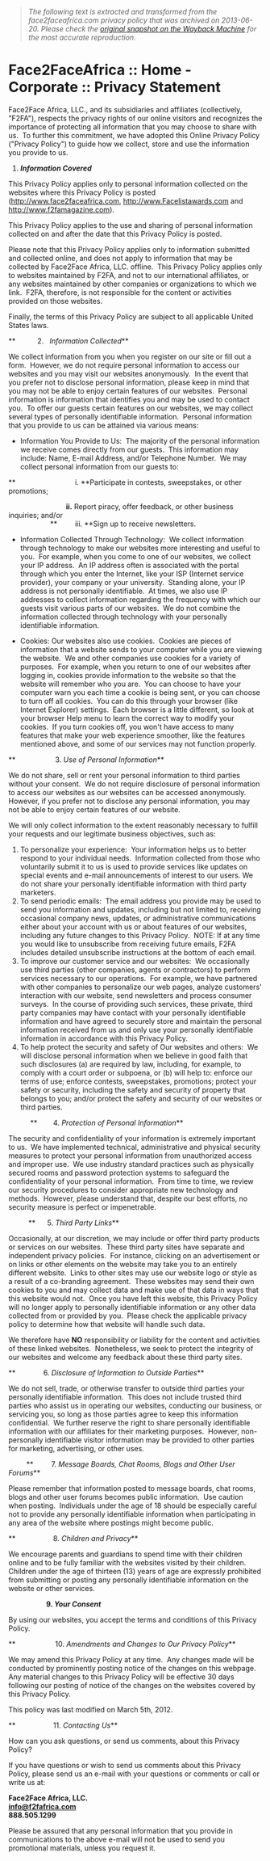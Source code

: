 > *The following text is extracted and transformed from the face2faceafrica.com privacy policy that was archived on 2013-06-20. Please check the [original snapshot on the Wayback Machine](https://web.archive.org/web/20130620110019id_/http%3A//face2faceafrica.com/corporate/Privacy-Statement) for the most accurate reproduction.*

# Face2FaceAfrica :: Home - Corporate :: Privacy Statement

Face2Face Africa, LLC., and its subsidiaries and affiliates (collectively, "F2FA"), respects the privacy rights of our online visitors and recognizes the importance of protecting all information that you may choose to share with us.  To further this commitment, we have adopted this Online Privacy Policy ("Privacy Policy") to guide how we collect, store and use the information you provide to us.

  1. **_Information Covered_**



This Privacy Policy applies only to personal information collected on the websites where this Privacy Policy is posted (http://www.face2faceafrica.com, http://www.Facelistawards.com and http://www.f2famagazine.com).

  
This Privacy Policy applies to the use and sharing of personal information collected on and after the date that this Privacy Policy is posted.

Please note that this Privacy Policy applies only to information submitted and collected online, and does not apply to information that may be collected by Face2Face Africa, LLC. offline.  This Privacy Policy applies only to websites maintained by F2FA, and not to our international affiliates, or any websites maintained by other companies or organizations to which we link.  F2FA, therefore, is not responsible for the content or activities provided on those websites.

Finally, the terms of this Privacy Policy are subject to all applicable United States laws.

**           2.   _Information Collected_**

We collect information from you when you register on our site or fill out a form.  However, we do not require personal information to access our websites and you may visit our websites anonymously.  In the event that you prefer not to disclose personal information, please keep in mind that you may not be able to enjoy certain features of our websites.  Personal information is information that identifies you and may be used to contact you.  To offer our guests certain features on our websites, we may collect several types of personally identifiable information.  Personal information that you provide to us can be attained via various means:

  * Information You Provide to Us:  The majority of the personal information we receive comes directly from our guests.  This information may include: Name, E-mail Address, and/or Telephone Number.  We may collect personal information from our guests to:



**                              i. **Participate in contests, sweepstakes, or other promotions;

                             **ii.** Report piracy, offer feedback, or other business inquiries; and/or  
                     **         iii. **Sign up to receive newsletters.

  * Information Collected Through Technology:  We collect information through technology to make our websites more interesting and useful to you.  For example, when you come to one of our websites, we collect your IP address.  An IP address often is associated with the portal through which you enter the Internet, like your ISP (Internet service provider), your company or your university.  Standing alone, your IP address is not personally identifiable.  At times, we also use IP addresses to collect information regarding the frequency with which our guests visit various parts of our websites.  We do not combine the information collected through technology with your personally identifiable information.


  * Cookies: Our websites also use cookies.  Cookies are pieces of information that a website sends to your computer while you are viewing the website.  We and other companies use cookies for a variety of purposes.  For example, when you return to one of our websites after logging in, cookies provide information to the website so that the website will remember who you are.  You can choose to have your computer warn you each time a cookie is being sent, or you can choose to turn off all cookies.  You can do this through your browser (like Internet Explorer) settings.  Each browser is a little different, so look at your browser Help menu to learn the correct way to modify your cookies.  If you turn cookies off, you won't have access to many features that make your web experience smoother, like the features mentioned above, and some of our services may not function properly.



**                    3\. _Use of Personal Information_**

We do not share, sell or rent your personal information to third parties without your consent.  We do not require disclosure of personal information to access our websites as our websites can be accessed anonymously.  However, if you prefer not to disclose any personal information, you may not be able to enjoy certain features of our website.

We will only collect information to the extent reasonably necessary to fulfill your requests and our legitimate business objectives, such as:

  1. To personalize your experience:  Your information helps us to better respond to your individual needs.  Information collected from those who voluntarily submit it to us is used to provide services like updates on special events and e-mail announcements of interest to our users. We do not share your personally identifiable information with third party marketers.   
  2. To send periodic emails:  The email address you provide may be used to send you information and updates, including but not limited to, receiving occasional company news, updates, or administrative communications either about your account with us or about features of our websites, including any future changes to this Privacy Policy.  NOTE: If at any time you would like to unsubscribe from receiving future emails, F2FA includes detailed unsubscribe instructions at the bottom of each email.
  3. To improve our customer service and our websites:  We occasionally use third parties (other companies, agents or contractors) to perform services necessary to our operations.  For example, we have partnered with other companies to personalize our web pages, analyze customers' interaction with our website, send newsletters and process consumer surveys.  In the course of providing such services, these private, third party companies may have contact with your personally identifiable information and have agreed to securely store and maintain the personal information received from us and only use your personally identifiable information in accordance with this Privacy Policy.
  4. To help protect the security and safety of Our websites and others:  We will disclose personal information when we believe in good faith that such disclosures (a) are required by law, including, for example, to comply with a court order or subpoena, or (b) will help to: enforce our terms of use; enforce contests, sweepstakes, promotions; protect your safety or security, including the safety and security of property that belongs to you; and/or protect the safety and security of our websites or third parties.



           **        4\. _Protection of Personal Information_**

The security and confidentiality of your information is extremely important to us.  We have implemented technical, administrative and physical security measures to protect your personal information from unauthorized access and improper use.  We use industry standard practices such as physically secured rooms and password protection systems to safeguard the confidentiality of your personal information.  From time to time, we review our security procedures to consider appropriate new technology and methods.  However, please understand that, despite our best efforts, no security measure is perfect or impenetrable.

          **      5\. _Third Party Links_**

Occasionally, at our discretion, we may include or offer third party products or services on our websites.  These third party sites have separate and independent privacy policies.  For instance, clicking on an advertisement or on links or other elements on the website may take you to an entirely different website.  Links to other sites may use our website logo or style as a result of a co-branding agreement.  These websites may send their own cookies to you and may collect data and make use of that data in ways that this website would not.  Once you have left this website, this Privacy Policy will no longer apply to personally identifiable information or any other data collected from or provided by you.  Please check the applicable privacy policy to determine how that website will handle such data.

We therefore have **NO** responsibility or liability for the content and activities of these linked websites.  Nonetheless, we seek to protect the integrity of our websites and welcome any feedback about these third party sites.

**              6\. _Disclosure of Information to Outside Parties_**

We do not sell, trade, or otherwise transfer to outside third parties your personally identifiable information.  This does not include trusted third parties who assist us in operating our websites, conducting our business, or servicing you, so long as those parties agree to keep this information confidential.  We further reserve the right to share personally identifiable information with our affiliates for their marketing purposes.  However, non-personally identifiable visitor information may be provided to other parties for marketing, advertising, or other uses.

         **         7\. _Message Boards, Chat Rooms, Blogs and Other User Forums_**

Please remember that information posted to message boards, chat rooms, blogs and other user forums becomes public information.  Use caution when posting.  Individuals under the age of 18 should be especially careful not to provide any personally identifiable information when participating in any area of the website where postings might become public.

**                   8\. _Children and Privacy_**

We encourage parents and guardians to spend time with their children online and to be fully familiar with the websites visited by their children.  Children under the age of thirteen (13) years of age are expressly prohibited from submitting or posting any personally identifiable information on the website or other services.

                   **9. _Your Consent_**

By using our websites, you accept the terms and conditions of this Privacy Policy.

**                    10\. _Amendments and Changes to Our Privacy Policy_**

We may amend this Privacy Policy at any time.  Any changes made will be conducted by prominently posting notice of the changes on this webpage.  Any material changes to this Privacy Policy will be effective 30 days following our posting of notice of the changes on the websites covered by this Privacy Policy.

This policy was last modified on March 5th, 2012.

**                   11\. _Contacting Us_**

How can you ask questions, or send us comments, about this Privacy Policy?

If you have questions or wish to send us comments about this Privacy Policy, please send us an e-mail with your questions or comments or call or write us at:

**Face2Face Africa, LLC.  
info@f2fafrica.com  
888.505.1299**

Please be assured that any personal information that you provide in communications to the above e-mail will not be used to send you promotional materials, unless you request it.  
 
